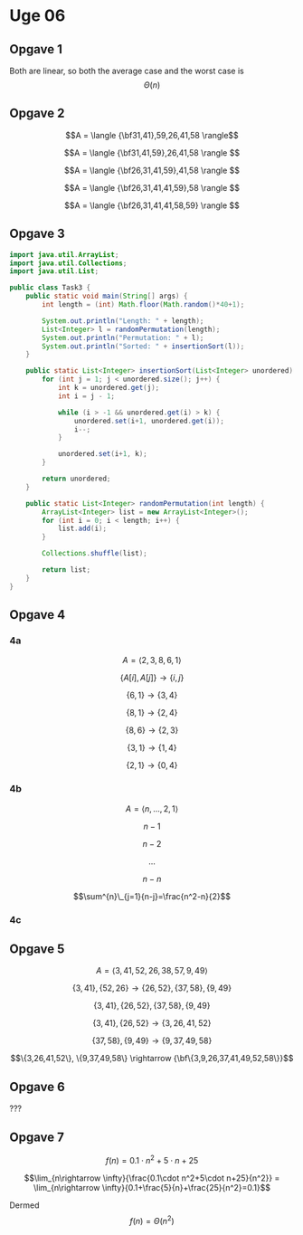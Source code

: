 # Uge 06
## Opgave 1
Both are linear, so both the average case and the worst case is $$\Theta(n)$$

## Opgave 2

$$A = \langle {\bf31,41},59,26,41,58 \rangle$$

$$A = \langle {\bf31,41,59},26,41,58 \rangle $$

$$A = \langle {\bf26,31,41,59},41,58 \rangle $$

$$A = \langle {\bf26,31,41,41,59},58 \rangle $$

$$A = \langle {\bf26,31,41,41,58,59} \rangle $$

## Opgave 3
```java
import java.util.ArrayList;
import java.util.Collections;
import java.util.List;

public class Task3 {
    public static void main(String[] args) {
        int length = (int) Math.floor(Math.random()*40+1);

        System.out.println("Length: " + length);
        List<Integer> l = randomPermutation(length);
        System.out.println("Permutation: " + l);
        System.out.println("Sorted: " + insertionSort(l));
    }

    public static List<Integer> insertionSort(List<Integer> unordered) {
        for (int j = 1; j < unordered.size(); j++) {
            int k = unordered.get(j);
            int i = j - 1;

            while (i > -1 && unordered.get(i) > k) {
                unordered.set(i+1, unordered.get(i));
                i--;
            }

            unordered.set(i+1, k);
        }

        return unordered;
    }

    public static List<Integer> randomPermutation(int length) {
        ArrayList<Integer> list = new ArrayList<Integer>();
        for (int i = 0; i < length; i++) {
            list.add(i);
        }

        Collections.shuffle(list);

        return list;
    }
}
```

## Opgave 4
### 4a

$$A=\langle 2,3,8,6,1 \rangle$$

$$\{A[i], A[j]\} \rightarrow \{i,j\}$$

$$\{6, 1\} \rightarrow \{3,4\}$$

$$\{8, 1\} \rightarrow \{2,4\}$$

$$\{8, 6\} \rightarrow \{2,3\}$$

$$\{3, 1\} \rightarrow \{1,4\}$$

$$\{2, 1\} \rightarrow \{0,4\}$$

### 4b


$$A = \langle n, ..., 2, 1 \rangle$$

$$n - 1$$

$$n - 2$$

$$...$$

$$n - n$$

$$\sum^{n}\_{j=1}{n-j}=\frac{n^2-n}{2}$$

### 4c


## Opgave 5

$$A = \langle 3,41,52,26,38,57,9,49 \rangle$$

$$\{3,41\}, \{52,26\} \rightarrow \{26,52\}, \{37,58\}, \{9,49\}$$

$$\{3,41\}, \{26,52\}, \{37,58\}, \{9,49\}$$

$$\{3,41\}, \{26,52\} \rightarrow \{3,26,41,52\}$$

$$\{37,58\}, \{9,49\} \rightarrow \{9,37,49,58\}$$

$$\{3,26,41,52\}, \{9,37,49,58\} \rightarrow {\bf\{3,9,26,37,41,49,52,58\}}$$

## Opgave 6
???

## Opgave 7
$$f(n) = 0.1\cdot n^2+5\cdot n+25$$

$$\lim_{n\rightarrow \infty}{\frac{0.1\cdot n^2+5\cdot n+25}{n^2}} = \lim_{n\rightarrow \infty}{0.1+\frac{5}{n}+\frac{25}{n^2}=0.1}$$

Dermed $$f(n)=\Theta(n^2)$$
